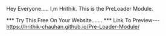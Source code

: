 Hey Everyone.....
I,m Hrithik.
This is the PreLoader Module.

*** Try This Free On Your Website....... ***
Link To Preview---    https://hrithik-chauhan.github.io/Pre-Loader-Module/
